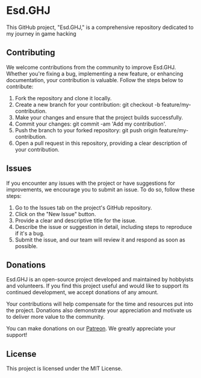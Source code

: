 # Esd.GHJ
This GitHub project, "Esd.GHJ," is a comprehensive repository dedicated to my journey in game hacking

## Contributing
We welcome contributions from the community to improve Esd.GHJ. Whether you're fixing a bug, implementing a new feature, or enhancing documentation, your contribution is valuable. Follow the steps below to contribute:

1) Fork the repository and clone it locally.
2) Create a new branch for your contribution: git checkout -b feature/my-contribution.
3) Make your changes and ensure that the project builds successfully.
4) Commit your changes: git commit -am 'Add my contribution'.
5) Push the branch to your forked repository: git push origin feature/my-contribution.
6) Open a pull request in this repository, providing a clear description of your contribution.

## Issues
If you encounter any issues with the project or have suggestions for improvements, we encourage you to submit an issue. To do so, follow these steps:

1) Go to the Issues tab on the project's GitHub repository.
2) Click on the "New Issue" button.
3) Provide a clear and descriptive title for the issue.
4) Describe the issue or suggestion in detail, including steps to reproduce if it's a bug.
5) Submit the issue, and our team will review it and respond as soon as possible.

## Donations
Esd.GHJ is an open-source project developed and maintained by hobbyists and volunteers. If you find this project useful and would like to support its continued development, we accept donations of any amount.

Your contributions will help compensate for the time and resources put into the project. Donations also demonstrate your appreciation and motivate us to deliver more value to the community.

You can make donations on our [Patreon](https://www.patreon.com/redfane/membership). We greatly appreciate your support!

## License
This project is licensed under the MIT License.
